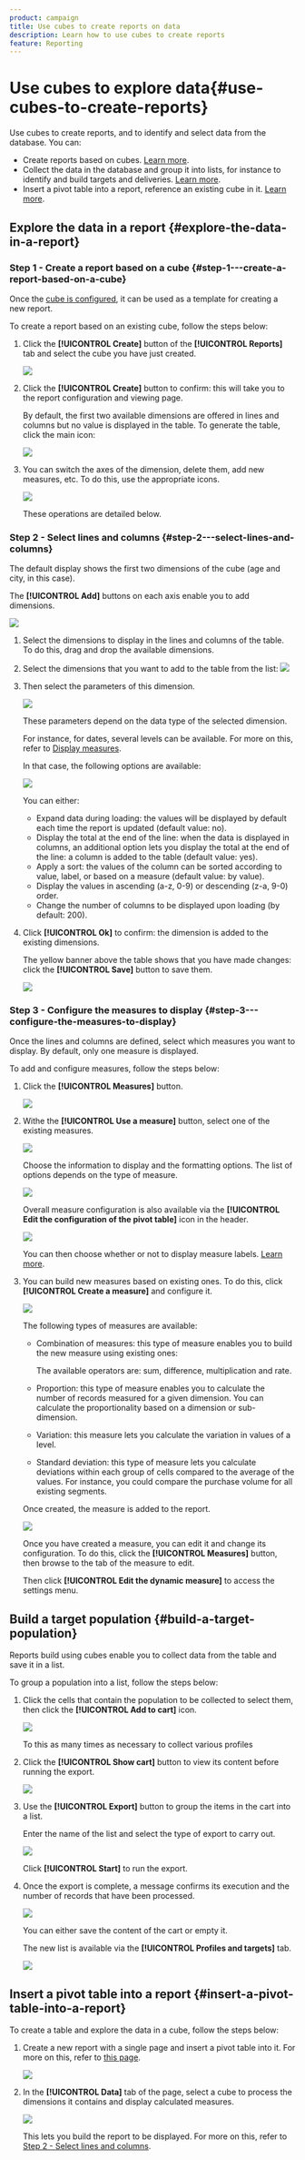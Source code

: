 ```yaml
---
product: campaign
title: Use cubes to create reports on data
description: Learn how to use cubes to create reports
feature: Reporting
---
```

# Use cubes to explore data{#use-cubes-to-create-reports}

Use cubes to create reports, and to identify and select data from the database. You can:

* Create reports based on cubes. [Learn more](#explore-the-data-in-a-report).
* Collect the data in the database and group it into lists, for instance to identify and build targets and deliveries. [Learn more](#build-a-target-population).
* Insert a pivot table into a report, reference an existing cube in it. [Learn more](#insert-a-pivot-table-into-a-report).

## Explore the data in a report {#explore-the-data-in-a-report}

### Step 1 - Create a report based on a cube {#step-1---create-a-report-based-on-a-cube}

Once the [cube is configured](cube-indicators.md), it can be used as a template for creating a new report.

To create a report based on an existing cube, follow the steps below:

1. Click the **[!UICONTROL Create]** button of the **[!UICONTROL Reports]** tab and select the cube you have just created.

   ![](assets/new-report-based-on-cube.png)

1. Click the **[!UICONTROL Create]** button to confirm: this will take you to the report configuration and viewing page.

   By default, the first two available dimensions are offered in lines and columns but no value is displayed in the table. To generate the table, click the main icon:

   ![](assets/cube-report-config.png)

1. You can switch the axes of the dimension, delete them, add new measures, etc. To do this, use the appropriate icons.

   ![](assets/cube-switch-axis.png)

   These operations are detailed below.

### Step 2 - Select lines and columns {#step-2---select-lines-and-columns}

The default display shows the first two dimensions of the cube (age and city, in this case).

The **[!UICONTROL Add]** buttons on each axis enable you to add dimensions. 

![](assets/cube-switch.png)

1. Select the dimensions to display in the lines and columns of the table. To do this, drag and drop the available dimensions.
1. Select the dimensions that you want to add to the table from the list:
   ![](assets/cube-select-dimension.png)

1. Then select the parameters of this dimension. 

   ![](assets/cube-dimension-param.png)

   These parameters depend on the data type of the selected dimension.

   For instance, for dates, several levels can be available. For more on this, refer to [Display measures](cube-best-practices.md#display-measures).

   In that case, the following options are available:

   ![](assets/cube-config.png)

   You can either:

    * Expand data during loading: the values will be displayed by default each time the report is updated (default value: no).
    * Display the total at the end of the line: when the data is displayed in columns, an additional option lets you display the total at the end of the line: a column is added to the table (default value: yes).
    * Apply a sort: the values of the column can be sorted according to value, label, or based on a measure (default value: by value).
    * Display the values in ascending (a-z, 0-9) or descending (z-a, 9-0) order.
    * Change the number of columns to be displayed upon loading (by default: 200).

1. Click **[!UICONTROL Ok]** to confirm: the dimension is added to the existing dimensions.

   The yellow banner above the table shows that you have made changes: click the **[!UICONTROL Save]** button to save them.

   ![](assets/cube-in-report.png)

### Step 3 - Configure the measures to display {#step-3---configure-the-measures-to-display}

Once the lines and columns are defined, select which measures you want to display. By default, only one measure is displayed. 

To add and configure measures, follow the steps below:

1. Click the **[!UICONTROL Measures]** button. 

   ![](assets/cube-measure-button.png)

1. Withe the **[!UICONTROL Use a measure]** button, select one of the existing measures.

   ![](assets/cube-add-measure.png)

   Choose the information to display and the formatting options. The list of options depends on the type of measure.

   ![](assets/cube-measure-options.png)

   Overall measure configuration is also available via the **[!UICONTROL Edit the configuration of the pivot table]** icon in the header.

   ![](assets/cube-pivot-table-config.png)

   You can then choose whether or not to display measure labels. [Learn more](cube-best-practices.md#configure-the-display).

1. You can build new measures based on existing ones. To do this, click **[!UICONTROL Create a measure]** and configure it.

   ![](assets/cube-create-new-measure.png)

   The following types of measures are available:

    * Combination of measures: this type of measure enables you to build the new measure using existing ones:

      The available operators are: sum, difference, multiplication and rate.
    
    * Proportion: this type of measure enables you to calculate the number of records measured for a given dimension. You can calculate the proportionality based on a dimension or sub-dimension.
    * Variation: this measure lets you calculate the variation in values of a level.
    * Standard deviation: this type of measure lets you calculate deviations within each group of cells compared to the average of the values. For instance, you could compare the purchase volume for all existing segments.

   Once created, the measure is added to the report.

   ![](assets/cube-display-new-measure.png)

   Once you have created a measure, you can edit it and change its configuration. To do this, click the **[!UICONTROL Measures]** button, then browse to the tab of the measure to edit.

   Then click **[!UICONTROL Edit the dynamic measure]** to access the settings menu.

## Build a target population {#build-a-target-population}

Reports build using cubes enable you to collect data from the table and save it in a list.

To group a population into a list, follow the steps below:

1. Click the cells that contain the population to be collected to select them, then click the **[!UICONTROL Add to cart]** icon.

   ![](assets/cube-add-to-cart.png)

   To this as many times as necessary to collect various profiles

1. Click the **[!UICONTROL Show cart]** button to view its content before running the export.

   ![](assets/cube-show-cart.png)

1. Use the **[!UICONTROL Export]** button to group the items in the cart into a list.

   Enter the name of the list and select the type of export to carry out.

   ![](assets/cube-export-report.png)

   Click **[!UICONTROL Start]** to run the export.

1. Once the export is complete, a message confirms its execution and the number of records that have been processed.

   ![](assets/cube-export-confirm.png)

   You can either save the content of the cart or empty it.

   The new list is available via the **[!UICONTROL Profiles and targets]** tab.

   ![](assets/cube-list-available.png)

## Insert a pivot table into a report {#insert-a-pivot-table-into-a-report}

To create a table and explore the data in a cube, follow the steps below:

1. Create a new report with a single page and insert a pivot table into it. For more on this, refer to [this page](../../reporting/using/creating-a-table.md#creating-a-breakdown-or-pivot-table).

   ![](assets/cube-insert-in-report.png)

1. In the **[!UICONTROL Data]** tab of the page, select a cube to process the dimensions it contains and display calculated measures.

   ![](assets/cube-selected-in-report.png)

   This lets you build the report to be displayed. For more on this, refer to [Step 2 - Select lines and columns](#step-2---select-lines-and-columns).
